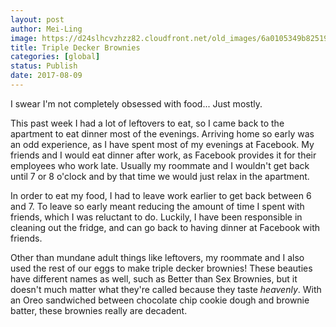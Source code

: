 ```yaml
---
layout: post
author: Mei-Ling
image: https://d24slhcvzhzz82.cloudfront.net/old_images/6a0105349b8251970b01b8d296bbdb970c.jpg
title: Triple Decker Brownies
categories: [global]
status: Publish
date: 2017-08-09
---
```


I swear I'm not completely obsessed with food... Just mostly.

This past week I had a lot of leftovers to eat, so I came back to the apartment to eat dinner most of the evenings. Arriving home so early was an odd experience, as I have spent most of my evenings at Facebook. My friends and I would eat dinner after work, as Facebook provides it for their employees who work late. Usually my roommate and I wouldn't get back until 7 or 8 o'clock and by that time we would just relax in the apartment.

In order to eat my food, I had to leave work earlier to get back between 6 and 7. To leave so early meant reducing the amount of time I spent with friends, which I was reluctant to do. Luckily, I have been responsible in cleaning out the fridge, and can go back to having dinner at Facebook with friends.

Other than mundane adult things like leftovers, my roommate and I also used the rest of our eggs to make triple decker brownies! These beauties have different names as well, such as Better than Sex Brownies, but it doesn't much matter what they're called because they taste *heavenly*. With an Oreo sandwiched between chocolate chip cookie dough and brownie batter, these brownies really are decadent.

